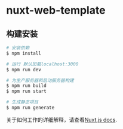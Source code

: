 # nuxt-web-template

## 构建安装

```bash
# 安装依赖
$ npm install

# 运行 默认加载localhost:3000
$ npm run dev

# 为生产服务器和启动服务器构建
$ npm run build
$ npm run start

# 生成静态项目
$ npm run generate
```

关于如何工作的详细解释，请查看[Nuxt.js docs](https://nuxtjs.org).

